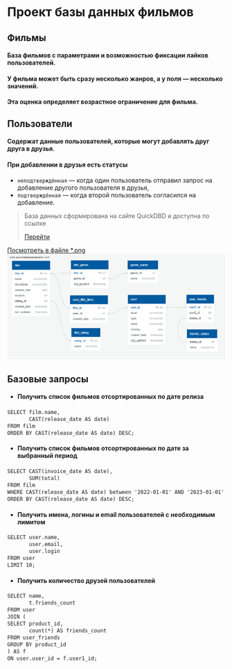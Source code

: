 # Проект базы данных фильмов

## Фильмы
#### База фильмов с параметрами и возможностью фиксации лайков пользователей.
#### У фильма может быть сразу несколько жанров, а у поля — несколько значений.
#### Эта оценка определяет возрастное ограничение для фильма.

## Пользователи
#### Содержат данные пользователей, которые могут добавлять друг друга в друзья.
#### При добавлении в друзья есть статусы
- `неподтверждённая` — когда один пользователь отправил запрос на добавление другого пользователя в друзья,
- `подтверждённая` — когда второй пользователь согласился на добавление.

> База данных сформирована на сайте QuickDBD и доступна по ссылке
> 
> [Перейти](https://app.quickdatabasediagrams.com/#/d/CAk39h)


[Посмотреть в файле *.png](main/resources/images/DB_Filmorate.png)
![Превью базы данных](main/resources/images/DB_Filmorate.png)

## Базовые запросы
- #### Получить список фильмов отсортированных по дате релиза
```roomsql
SELECT film.name,
       CAST(release_date AS date)
FROM film
ORDER BY CAST(release_date AS date) DESC; 
```


- #### Получить список фильмов отсортированных по дате за выбранный период
```roomsql
SELECT CAST(invoice_date AS date),
       SUM(total)
FROM film
WHERE CAST(release_date AS date) between '2022-01-01' AND '2023-01-01'
ORDER BY CAST(release_date AS date) DESC; 
```

- #### Получить имена, логины и email пользователей c необходимым лимитом
```roomsql
SELECT user.name,
       user.email,
       user.login
FROM user
LIMIT 10;
```

- #### Получить количество друзей пользователей
```roomsql
SELECT name, 
       t.friends_count 
FROM user
JOIN (
SELECT product_id, 
       count(*) AS friends_count
FROM user_friends
GROUP BY product_id
) AS f
ON user.user_id = f.user1_id;
```